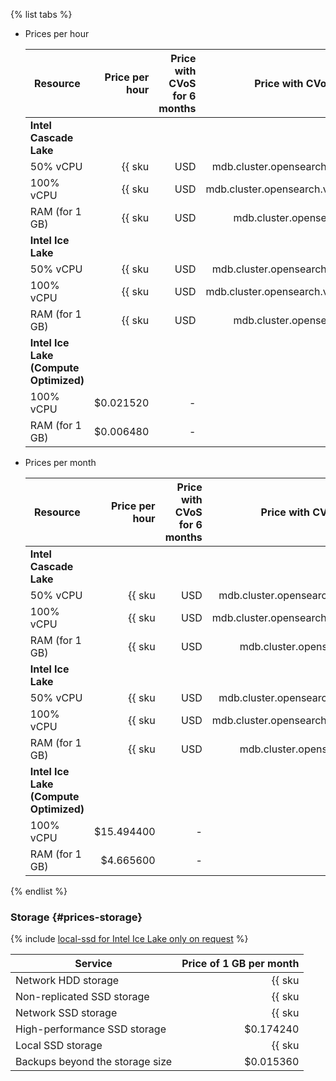 {% list tabs %}

- Prices per hour

   | Resource | Price per hour | Price with CVoS for 6 months | Price with CVoS for 1 year |
   |----------------|--------------------------------------------------------:|-------------------------------------------------------------------------------------:|-------------------------------------------------------------------------------------:|
   | **Intel Cascade Lake** |
   | 50% vCPU | {{ sku|USD|mdb.cluster.opensearch.v2.cpu.c50|string }} | — | — |
   | 100% vCPU | {{ sku|USD|mdb.cluster.opensearch.v2.cpu.c100|string }} | — | — |
   | RAM (for 1 GB) | {{ sku|USD|mdb.cluster.opensearch.v2.ram|string }} | — | — |
   | **Intel Ice Lake** |
   | 50% vCPU | {{ sku|USD|mdb.cluster.opensearch.v3.cpu.c50|string }} | — | — |
   | 100% vCPU | {{ sku|USD|mdb.cluster.opensearch.v3.cpu.c100|string }} | {{ sku|USD|v1.commitment.selfcheckout.m6.mdb.opensearch.cpu.c100.v3|string }} (-15%) | {{ sku|USD|v1.commitment.selfcheckout.y1.mdb.opensearch.cpu.c100.v3|string }} (-22%) |
   | RAM (for 1 GB) | {{ sku|USD|mdb.cluster.opensearch.v3.ram|string }} | {{ sku|USD|v1.commitment.selfcheckout.m6.mdb.opensearch.ram.v3|string }} (-15%) | {{ sku|USD|v1.commitment.selfcheckout.y1.mdb.opensearch.ram.v3|string }} (-22%) |
   | **Intel Ice Lake (Compute Optimized)** |
   | 100% vCPU | $0.021520 | - | - |
   | RAM (for 1 GB) | $0.006480 | - | - |

- Prices per month

   | Resource | Price per hour | Price with CVoS for 6 months | Price with CVoS for 1 year |
   |----------------|--------------------------------------------------------------:|-------------------------------------------------------------------------------------:|-------------------------------------------------------------------------------------------------:|
   | **Intel Cascade Lake** |
   | 50% vCPU | {{ sku|USD|mdb.cluster.opensearch.v2.cpu.c50|month|string }} | — | — |
   | 100% vCPU | {{ sku|USD|mdb.cluster.opensearch.v2.cpu.c100|month|string }} | — | — |
   | RAM (for 1 GB) | {{ sku|USD|mdb.cluster.opensearch.v2.ram|month|string }} | — | — |
   | **Intel Ice Lake** |
   | 50% vCPU | {{ sku|USD|mdb.cluster.opensearch.v3.cpu.c50|month|string }} | — | — |
   | 100% vCPU | {{ sku|USD|mdb.cluster.opensearch.v3.cpu.c100|month|string }} | {{ sku|USD|v1.commitment.selfcheckout.m6.mdb.opensearch.cpu.c100.v3|month|string }} (-15%) | {{ sku|USD|v1.commitment.selfcheckout.y1.mdb.opensearch.cpu.c100.v3|month|string }} (-22%) |
   | RAM (for 1 GB) | {{ sku|USD|mdb.cluster.opensearch.v3.ram|month|string }} | {{ sku|USD|v1.commitment.selfcheckout.m6.mdb.opensearch.ram.v3|month|string }} (-15%) | {{ sku|USD|v1.commitment.selfcheckout.y1.mdb.opensearch.ram.v3|month|string }} (-22%) |
   | **Intel Ice Lake (Compute Optimized)** |
   | 100% vCPU | $15.494400 | - | - |
   | RAM (for 1 GB) | $4.665600 | - | - |

{% endlist %}

### Storage {#prices-storage}

{% include [local-ssd for Intel Ice Lake only on request](../../_includes/ice-lake-local-ssd-note.md) %}

| Service | Price of 1 GB per month |
|---------------------------------|----------------------------------------------------------------------------:|
| Network HDD storage | {{ sku|USD|mdb.cluster.network-hdd.opensearch|month|string }} |
| Non-replicated SSD storage | {{ sku|USD|mdb.cluster.network-ssd-nonreplicated.opensearch|month|string }} |
| Network SSD storage | {{ sku|USD|mdb.cluster.network-nvme.opensearch|month|string }} |
| High-performance SSD storage | $0.174240 |
| Local SSD storage | {{ sku|USD|mdb.cluster.local-nvme.opensearch|month|string }} |
| Backups beyond the storage size | $0.015360 |
